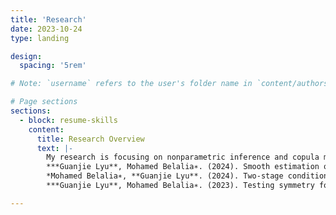 ```yaml
---
title: 'Research'
date: 2023-10-24
type: landing

design:
  spacing: '5rem'

# Note: `username` refers to the user's folder name in `content/authors/`

# Page sections
sections:
  - block: resume-skills
    content:
      title: Research Overview
      text: |-
        My research is focusing on nonparametric inference and copula modeling.
        ***Guanjie Lyu**, Mohamed Belalia∗. (2024). Smooth estimation of conditional quantile function using Bernstein polynomials. Statistics 58 (2): 407-421.*
        *Mohamed Belalia∗, **Guanjie Lyu**. (2024). Two-stage conditional density estimation based on Bernstein polynomials. Communications in Statistics - Theory and Methods 53 (11): 4172-4193.*
        ***Guanjie Lyu**, Mohamed Belalia∗. (2023). Testing symmetry for bivariate copulas using Bernstein polynomials. Statistics and Computing 33 (6): 128.*

---
```



